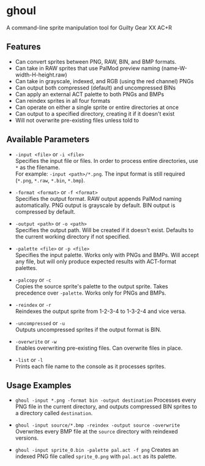 # ghoul
 A command-line sprite manipulation tool for Guilty Gear XX AC+R

## Features
 - Can convert sprites between PNG, RAW, BIN, and BMP formats.
 - Can take in RAW sprites that use PalMod preview naming (name-W-width-H-height.raw)
 - Can take in grayscale, indexed, and RGB (using the red channel) PNGs
 - Can output both compressed (default) and uncompressed BINs
 - Can apply an external ACT palette to both PNGs and BMPs
 - Can reindex sprites in all four formats
 - Can operate on either a single sprite or entire directories at once
 - Can output to a specified directory, creating it if it doesn't exist
 - Will not overwrite pre-existing files unless told to

## Available Parameters
 - `-input <file>` or `-i <file>`<br/>
 Specifies the input file or files. In order to process entire directories, use `*` as the filename.<br/>
 For example: `-input <path>/*.png`. The input format is still required (`*.png`, `*.raw`, `*.bin`, `*.bmp`).

 - `-format <format>` or `-f <format>`<br/>
 Specifies the output format. RAW output appends PalMod naming automatically. PNG output is grayscale by default. BIN output is compressed by default.

 - `-output <path>` or `-o <path>`<br/>
 Specifies the output path. Will be created if it doesn't exist. Defaults to the current working directory if not specified.

 - `-palette <file>` or `-p <file>`<br/>
 Specifies the input palette. Works only with PNGs and BMPs. Will accept any file, but will only produce expected results with ACT-format palettes.

 - `-palcopy` or `-c`<br/>
 Copies the source sprite's palette to the output sprite. Takes precedence over `-palette`. Works only for PNGs and BMPs.

 - `-reindex` or `-r`<br/>
 Reindexes the output sprite from 1-2-3-4 to 1-3-2-4 and vice versa.

 - `-uncompressed` or `-u`<br/>
 Outputs uncompressed sprites if the output format is BIN.

 - `-overwrite` or `-w`<br/>
 Enables overwriting pre-existing files. Can overwrite files in place.

 - `-list` or `-l`<br/>
 Prints each file name to the console as it processes sprites.

## Usage Examples
 - `ghoul -input *.png -format bin -output destination`
 Processes every PNG file in the current directory, and outputs compressed BIN sprites to a directory called `destination`.

 - `ghoul -input source/*.bmp -reindex -output source -overwrite`
 Overwrites every BMP file at the `source` directory with reindexed versions.

 - `ghoul -input sprite_0.bin -palette pal.act -f png`
 Creates an indexed PNG file called `sprite_0.png` with `pal.act` as its palette.